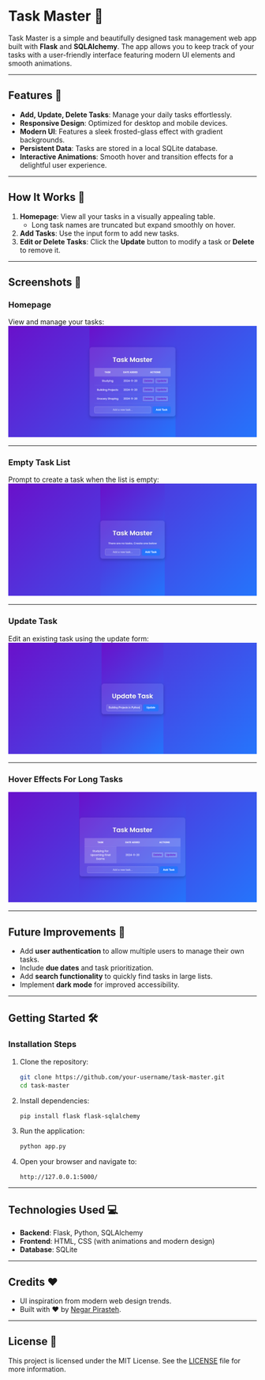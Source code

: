 # Task Master 📝

Task Master is a simple and beautifully designed task management web app built with **Flask** and **SQLAlchemy**. The app allows you to keep track of your tasks with a user-friendly interface featuring modern UI elements and smooth animations.

---

## Features 🚀

- **Add, Update, Delete Tasks**: Manage your daily tasks effortlessly.
- **Responsive Design**: Optimized for desktop and mobile devices.
- **Modern UI**: Features a sleek frosted-glass effect with gradient backgrounds.
- **Persistent Data**: Tasks are stored in a local SQLite database.
- **Interactive Animations**: Smooth hover and transition effects for a delightful user experience.

---

## How It Works 🔧

1. **Homepage**: View all your tasks in a visually appealing table. 
   - Long task names are truncated but expand smoothly on hover.
2. **Add Tasks**: Use the input form to add new tasks.
3. **Edit or Delete Tasks**: Click the **Update** button to modify a task or **Delete** to remove it.

---

## Screenshots 📸

### Homepage
View and manage your tasks:
![Homepage](screenshots/homepage.png)

---

### Empty Task List
Prompt to create a task when the list is empty:
![Empty Task List](screenshots/empty-task-list.png)

---

### Update Task
Edit an existing task using the update form:
![Update Task Form](screenshots/update.png)

---

### Hover Effects For Long Tasks
   ![Hover Effect](screenshots/longtasks.png)

---

## Future Improvements 🌟

- Add **user authentication** to allow multiple users to manage their own tasks.
- Include **due dates** and task prioritization.
- Add **search functionality** to quickly find tasks in large lists.
- Implement **dark mode** for improved accessibility.

---

## Getting Started 🛠️

### Installation Steps
1. Clone the repository:
   ```bash
   git clone https://github.com/your-username/task-master.git
   cd task-master
   ```

2. Install dependencies:
   ```bash
   pip install flask flask-sqlalchemy
   ```

3. Run the application:
   ```bash
   python app.py
   ```

4. Open your browser and navigate to:
   ```
   http://127.0.0.1:5000/
   ```

---

## Technologies Used 💻

- **Backend**: Flask, Python, SQLAlchemy
- **Frontend**: HTML, CSS (with animations and modern design)
- **Database**: SQLite

---

## Credits ❤️

- UI inspiration from modern web design trends.
- Built with ❤️ by [Negar Pirasteh](https://github.com/negarprh).

---

## License 📜

This project is licensed under the MIT License. See the [LICENSE](LICENSE) file for more information.

